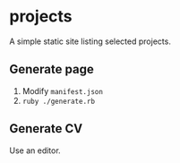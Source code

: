 # projects

A simple static site listing selected projects.

## Generate page
1. Modify `manifest.json`
2. `ruby ./generate.rb`

## Generate CV
Use an editor.
